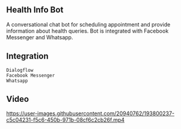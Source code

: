 ## Health Info Bot
A conversational chat bot for scheduling appointment and provide information about health queries.
Bot is integrated with Facebook Messenger and Whatsapp.

## Integration
`Dialogflow`<br />
`Facebook Messenger`<br />
`Whatsapp`<br />

## Video
https://user-images.githubusercontent.com/20940762/193800237-c5c04231-f5c6-450b-971b-08cf6c2cb26f.mp4


